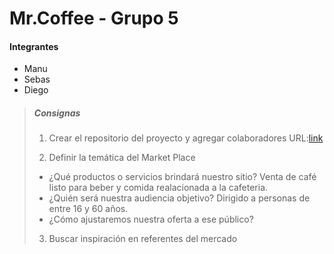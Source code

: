 
# Mr.Coffee - Grupo 5

#### Integrantes

- Manu
- Sebas
- Diego

> ##### Consignas
>
> 1. Crear el repositorio del proyecto y agregar colaboradores
> URL:[link](https://github.com/19diego93/grupo_5_MrCoffee.git)
>
> 2. Definir la temática del Market Place
>   - ¿Qué productos o servicios brindará nuestro sitio? Venta de café listo para beber y comida realacionada a la cafeteria.
>   - ¿Quién será nuestra audiencia objetivo? Dirigido a personas de entre 16 y 60 años.
>   - ¿Cómo ajustaremos nuestra oferta a ese público?
>   
> 3. Buscar inspiración en referentes del mercado
>
>
>
>
>
